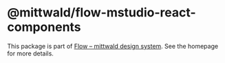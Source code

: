 # @mittwald/flow-mstudio-react-components

This package is part of
[Flow – mittwald design system](https://mittwald.github.io/flow/). See the
homepage for more details.
